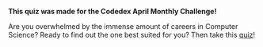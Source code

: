 **This quiz was made for the Codedex April Monthly Challenge!**

Are you overwhelmed by the immense amount of careers in Computer Science? Ready to find out the one best suited for you?
Then take this [quiz](https://cs-career-quiz.vercel.app/)!
